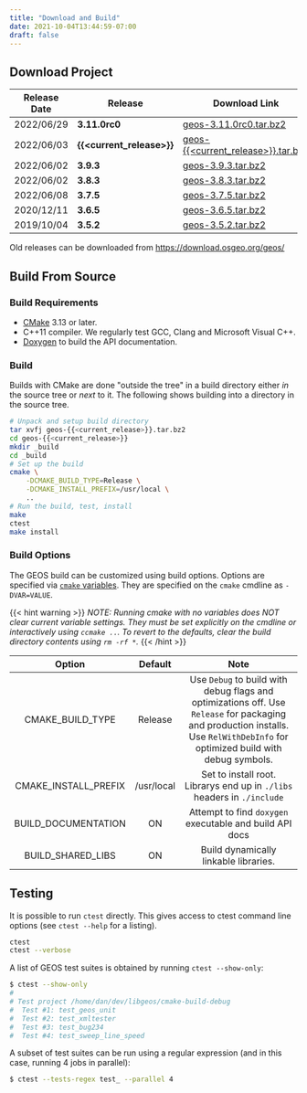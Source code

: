 ```yaml
---
title: "Download and Build"
date: 2021-10-04T13:44:59-07:00
draft: false
---
```



## Download Project

| Release Date | Release | Download Link | Changes |
| ------------ | ------- | ------------- | ------- |
|  2022/06/29 | **3.11.0rc0** |  [geos-3.11.0rc0.tar.bz2](https://download.osgeo.org/geos/geos-3.11.0rc0.tar.bz2) | [Changes](https://github.com/libgeos/geos/blob/3.11.0rc0/NEWS.md) |
|  2022/06/03 | **{{<current_release>}}** | [geos-{{<current_release>}}.tar.bz2](https://download.osgeo.org/geos/geos-{{<current_release>}}.tar.bz2) | [Changes](https://github.com/libgeos/geos/blob/{{<current_release>}}/NEWS)
|  2022/06/02 | **3.9.3** |  [geos-3.9.3.tar.bz2](https://download.osgeo.org/geos/geos-3.9.3.tar.bz2) | [Changes](https://github.com/libgeos/geos/blob/3.9.3/NEWS) |
|  2022/06/02 | **3.8.3** |  [geos-3.8.3.tar.bz2](https://download.osgeo.org/geos/geos-3.8.3.tar.bz2) | [Changes](https://github.com/libgeos/geos/blob/3.8.3/NEWS) |
|  2022/06/08 | **3.7.5** |  [geos-3.7.5.tar.bz2](https://download.osgeo.org/geos/geos-3.7.5.tar.bz2) | [Changes](https://github.com/libgeos/geos/blob/3.7.5/NEWS) |
|  2020/12/11 | **3.6.5** |  [geos-3.6.5.tar.bz2](https://download.osgeo.org/geos/geos-3.6.5.tar.bz2) | [Changes](https://github.com/libgeos/geos/blob/3.6.5/NEWS) |
|  2019/10/04 | **3.5.2** |  [geos-3.5.2.tar.bz2](https://download.osgeo.org/geos/geos-3.5.2.tar.bz2) | [Changes](https://github.com/libgeos/geos/blob/3.5.2/NEWS) |

Old releases can be downloaded from https://download.osgeo.org/geos/


## Build From Source

### Build Requirements

* [CMake](https://cmake.org/download/) 3.13 or later.
* C++11 compiler. We regularly test GCC, Clang and Microsoft Visual C++.
* [Doxygen](https://www.doxygen.nl/) to build the API documentation.

### Build

Builds with CMake are done "outside the tree" in a build directory either *in* the source tree or *next* to it.  The following shows building into a directory in the source tree.

```bash
# Unpack and setup build directory
tar xvfj geos-{{<current_release>}}.tar.bz2
cd geos-{{<current_release>}}
mkdir _build
cd _build
# Set up the build
cmake \
    -DCMAKE_BUILD_TYPE=Release \
    -DCMAKE_INSTALL_PREFIX=/usr/local \
    ..
# Run the build, test, install
make
ctest
make install
```


### Build Options

The GEOS build can be customized using build options.
Options are specified via [`cmake` variables](https://cmake.org/cmake/help/v2.8.8/cmake.html#section_Variables).
They are specified on the `cmake` cmdline as `-DVAR=VALUE`.

{{< hint warning >}}
*NOTE: Running cmake with no variables does NOT clear current variable settings. They must be set explicitly on the cmdline or interactively using `ccmake ..`. To revert to the defaults, clear the build directory contents using `rm -rf *`.*
{{< /hint >}}

| Option               | Default    | Note  |
| :------------------: | :--------: | :---: |
| CMAKE_BUILD_TYPE     | Release    | Use `Debug` to build with debug flags and optimizations off. Use `Release` for packaging and production installs. Use `RelWithDebInfo` for optimized build with debug symbols. |
| CMAKE_INSTALL_PREFIX | /usr/local | Set to install root. Librarys end up in `./libs` headers in `./include` |
| BUILD_DOCUMENTATION  | ON         | Attempt to find `doxygen` executable and build API docs |
| BUILD_SHARED_LIBS    | ON         | Build dynamically linkable libraries. |


## Testing

It is possible to run `ctest` directly. This gives access to ctest command line options (see `ctest --help` for a listing).

```bash
ctest
ctest --verbose
```

A list of GEOS test suites is obtained by running `ctest --show-only`:

```bash
$ ctest --show-only
#
# Test project /home/dan/dev/libgeos/cmake-build-debug
#  Test #1: test_geos_unit
#  Test #2: test_xmltester
#  Test #3: test_bug234
#  Test #4: test_sweep_line_speed
```

A subset of test suites can be run using a regular expression (and in this case, running 4 jobs in parallel):

```bash
$ ctest --tests-regex test_ --parallel 4
```
